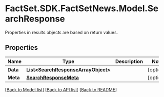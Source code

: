 # FactSet.SDK.FactSetNews.Model.SearchResponse
Properties in results objects are based on return values.

## Properties

Name | Type | Description | Notes
------------ | ------------- | ------------- | -------------
**Data** | [**List&lt;SearchResponseArrayObject&gt;**](SearchResponseArrayObject.md) |  | [optional] 
**Meta** | [**SearchResponseMeta**](SearchResponseMeta.md) |  | [optional] 

[[Back to Model list]](../README.md#documentation-for-models) [[Back to API list]](../README.md#documentation-for-api-endpoints) [[Back to README]](../README.md)

